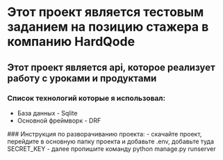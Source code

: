 <h1>Этот проект является тестовым заданием на позицию стажера в компанию HardQode</h1>
<h2>Этот проект является api, которое реализует работу с уроками и продуктами</h2>
<h3>Список технологий которые я использовал:</h3>
<ul>
    <li>База данных - Sqlite</li>
    <li>Основной фреймворк - DRF</li>
</ul>
### Инструкция по разворачиванию проекта:
- скачайте проект, перейдите в основную папку проекта и добавьте .env, добавьте туда SECRET_KEY
- далее пропишите команду python manage.py runserver
